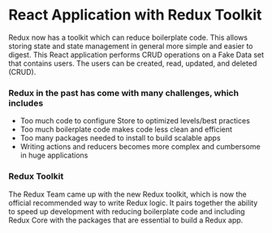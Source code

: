 # React Application with Redux Toolkit

Redux now has a toolkit which can reduce boilerplate code. This allows storing state and state management in general more simple and easier to digest. This React application performs CRUD operations on a Fake Data set that contains users. The users can be created, read, updated, and deleted (CRUD).

### Redux in the past has come with many challenges, which includes 
- Too much code to configure Store to optimized levels/best practices 
- Too much boilerplate code makes code less clean and efficient 
- Too many packages needed to install to build scalable apps 
- Writing actions and reducers becomes more complex and cumbersome in huge applications

### Redux Toolkit
The Redux Team came up with the new Redux toolkit, which is now the official recommended way to write Redux logic. It pairs together the ability to speed up development with reducing boilerplate code and including Redux Core with the packages that are essential to build a Redux app. 
